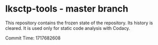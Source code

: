 # lksctp-tools - master branch

This repository contains the frozen state of the repository.
Its history is cleared. It is used only for static code
analysis with Codacy.

Commit Time: 1717682608